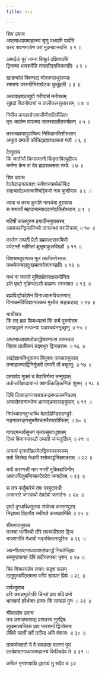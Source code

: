 ```yaml
---
title: १८२

---
```

शिव उवाच  
अष्टमाध्यायमाहात्म्यं शृणु वक्ष्यामि पार्वति  
यस्य श्रवणमात्रेण परां मुदमवाप्स्यसि ॥ १ ॥


आमर्दकं पुरं नाम्ना विश्रुतं दक्षिणापथि  
द्विजन्मा भावशर्मेति तत्रासीद्गणिकापतिः ॥ २ ॥


खादन्मांसं पिबन्मद्यं चोरयन्साधुसम्पदः  
रममाणः परस्त्रीभिराखेटक कुतूहली ॥ ३ ॥


अत्यवाहयदत्युग्रो गरीयांसं मनोरथम्  
सुहृदां विटगोष्ठ्यां च तालीफलसुधारसम् ॥ ४ ॥


निपीय कण्ठपर्यन्तमजीर्णेनातिपीडितः  
मृतः कालेन पापात्मा जातस्तालीतरुर्महान् ॥ ५ ॥


तस्यच्छायामुपाश्रित्य निबिडामतिशीतलाम्  
अभूतां दम्पती कौचिद्ब्रह्मराक्षसतां गतौ ॥ ६ ॥


देव्युवाच  
किं जातीयौ किमात्मानौ किंवृत्तावित्युदीरय  
कर्मणा केन वा देव ब्रह्मराक्षसता तयोः ॥ ७ ॥


शिव उवाच  
वेदवेदाङ्गतत्वज्ञः सर्वशास्त्रार्थकोविदः  
सदाचारोऽभवत्कश्चिद्दिवजो नाम कुशीवलः ॥ ८ ॥


जाया च तस्य कुमति नामधेया दुराशया  
स सभार्यो महादानान्याददानोऽतिलोभवान् ॥ ९ ॥


महिषीं कालपुरुषं हयादीननुवासरम्  
अप्रयच्छन्द्विजातिभ्यो दानलब्धां वराटिकाम् ॥ १० ॥


कालेन दम्पती प्रेतौ ब्रह्मराक्षसरूपिणौ  
पर्यटन्तौ महीमेतां क्षुत्तृषाकुलविग्रहौ ॥ ११ ॥


विशश्रमतुरागत्य मूलं तालीतरोस्ततः  
कथमेतन्महादुःखमावयोरपगच्छति ॥ १२ ॥


कथं वा जायते मुक्तिर्ब्रह्मराक्षसयोनितः  
इति पृष्टो गृहिण्याऽसौ ब्राह्मणः समभाषत ॥ १३ ॥


ब्रह्मविद्योपदेशेन विनाध्यात्मविचारणात्  
विनाकर्मविधिज्ञानात्कथं मुच्येत सङ्कटात् ॥ १४ ॥


भार्योवाच  
किं तद् ब्रह्म किमध्यात्मं किं कर्म पुरुषोत्तम  
एतावदुक्ते तत्पत्न्या यदाश्चर्यमभूच्छृणु ॥ १५ ॥


अष्टमाध्यायश्लोकार्द्धश्रवणात्स तरुस्तदा  
विहाय तालीरूपं तद्बभूव द्विजसत्तमः ॥ १६ ॥


सद्योज्ञानविधूतात्मा विमुक्तः पापकञ्चुकात्  
तन्माहात्म्याद्विनिर्मुक्तौ दम्पती तौ बभूवतुः ॥ १७ ॥


एतावदेव मुक्तं च दैवान्निर्गत्य तन्मुखात्  
ततोन्तरिक्षादायान्तं क्वणत्किङ्किणिकं शुभम् ॥ १८ ॥


दिवि दिव्याङ्गनावक्त्रचन्द्रमण्डलमण्डितम्  
अप्सरोवदनाम्भोज भ्राम्यद्भ्रमरसङ्कुलम् ॥ १९ ॥


निर्मथ्यमानदुग्धाब्धि वेलाडिण्डिरपाण्डुरैः  
गङ्गातरङ्गसुभगैश्चामरैरुपशोभितम् ॥ २० ॥


गायद्गन्धर्वसुभगं नृत्यत्सुरवधूशतम्  
दिव्यं विमानमारूढौ दम्पती जग्मतुर्दिवम् ॥ २१ ॥


अत्रत्यं वृत्तमखिलमेतद्विस्मयकारकम्  
ततो लिलेख मेधावी श्लोकार्द्धमिदमादरात् ॥ २२ ॥


ययौ वाराणसीं नाम नगरीं मुक्तिदायिनीम्  
आराधयितुमन्विच्छन्देवदेवं जनार्दनम् ॥ २३ ॥


स तत्र कर्तुमारेभे तपः परमुदारधीः  
अत्रान्तरे जगन्नाथो देवदेवो जनार्दनः ॥ २४ ॥


पृष्टो दुग्धाब्धिसुतया संयोज्य करसम्पुटम्  
निद्रापथं विहायैव स्थीयते कथ्यतामिति ॥ २५ ॥


श्रीभगवानुवाच  
काश्यां भागीरथी तीरे तपस्यतितरां द्विजः  
भावशर्माति मेधावी मद्भक्तिरसपूरितः ॥ २६ ॥


जपन्गीताष्टमाध्यायश्लोकार्द्धं नियतेन्द्रियः  
सन्तुष्टवानहं देवि तदीयतपसा भृशम् ॥ २७ ॥


चिरं विचारयन्नेव तत्तपः सदृशं फलम्  
दातुमुत्कण्ठितमना वर्तेयं साम्प्रतं प्रिये ॥ २८ ॥


पार्वत्युवाच  
हरिः प्रसन्नभूतोऽपि चिन्तां प्राप यदि प्रभो  
भावशर्मा हरेर्भक्तः प्राप्तः किं तत्फलं पुनः ॥ २९ ॥


श्रीमहादेव उवाच  
ततः प्रसादमासाद्य प्रसन्नस्य मुरद्विषः  
सुखमात्यन्तिकं प्राप भावशर्मा द्विजोत्तमः  
लेभिरे पदवीं सर्वे तदीया अपि वंशजाः ॥ ३० ॥


तत्कर्मवशतो ये वै सम्प्राप्ता यातनां पुरा  
एतदेवाष्टमाध्यायमाहात्म्यं किञ्चिदेव ते ॥ ३१ ॥


कथितं मृगशावाक्षि द्रष्टव्यं तु सदैव च ३२